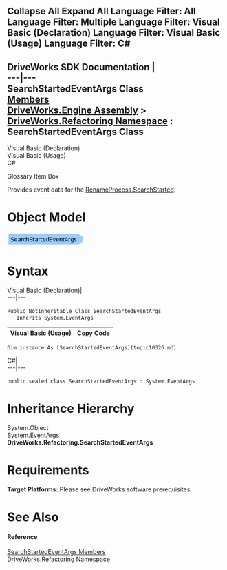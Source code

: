        

 Collapse All Expand All  Language Filter: All  Language Filter: Multiple  Language Filter: Visual Basic (Declaration) Language Filter: Visual Basic (Usage) Language Filter: C#  
---  
DriveWorks SDK Documentation  |   
---|---  
SearchStartedEventArgs Class   
[Members](topic10327.md)   
[DriveWorks.Engine Assembly](topic2156.md) > [DriveWorks.Refactoring Namespace](topic10266.md) : SearchStartedEventArgs Class  
---  
  
Visual Basic (Declaration)    
Visual Basic (Usage)    
C# 

Glossary Item Box

Provides event data for the [RenameProcess.SearchStarted](topic10304.md). 

# Object Model

![](dotnetdiagramimages/image519.png)

# Syntax

Visual Basic (Declaration)|   
---|---  
      
    
    Public NotInheritable Class SearchStartedEventArgs 
       Inherits System.EventArgs  
  
Visual Basic (Usage)| Copy Code  
---|---  
      
    
    Dim instance As [SearchStartedEventArgs](topic10326.md)  
  
C#|   
---|---  
      
    
    public sealed class SearchStartedEventArgs : System.EventArgs   
  
# Inheritance Hierarchy

System.Object  
System.EventArgs  
**DriveWorks.Refactoring.SearchStartedEventArgs**  


# Requirements

**Target Platforms:** Please see DriveWorks software prerequisites.

# See Also

#### Reference

[SearchStartedEventArgs Members](topic10327.md)   
[DriveWorks.Refactoring Namespace](topic10266.md)


